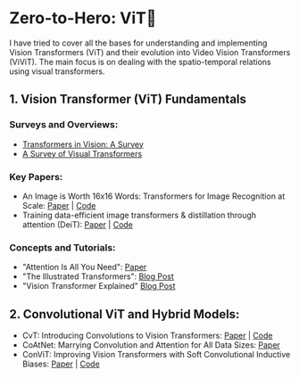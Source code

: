 # Zero-to-Hero: ViT🚀

I have tried to cover all the bases for understanding and implementing Vision Transformers (ViT) and their evolution into Video Vision Transformers (ViViT).
The main focus is on dealing with the spatio-temporal relations using visual transformers.

## 1. Vision Transformer (ViT) Fundamentals

### Surveys and Overviews:

* [Transformers in Vision: A Survey](https://arxiv.org/abs/2101.01169)
* [A Survey of Visual Transformers](https://arxiv.org/abs/2111.06091)

### Key Papers:

* An Image is Worth 16x16 Words: Transformers for Image Recognition at Scale: [Paper](https://arxiv.org/abs/2010.11929) | [Code](https://github.com/google-research/vision_transformer)
* Training data-efficient image transformers & distillation through attention (DeiT): [Paper](https://arxiv.org/abs/2012.12877) | [Code](https://github.com/facebookresearch/deit)


### Concepts and Tutorials:

* "Attention Is All You Need": [Paper](https://arxiv.org/abs/1706.03762)
* "The Illustrated Transformers": [Blog Post](http://jalammar.github.io/illustrated-transformer/)
* "Vision Transformer Explained" [Blog Post](https://theaisummer.com/vision-transformer/)

## 2. Convolutional ViT and Hybrid Models:

* CvT: Introducing Convolutions to Vision Transformers: [Paper](https://arxiv.org/abs/2103.15808) | [Code](https://github.com/microsoft/CvT)
* CoAtNet: Marrying Convolution and Attention for All Data Sizes: [Paper](https://arxiv.org/abs/2106.04803)
* ConViT: Improving Vision Transformers with Soft Convolutional Inductive Biases: [Paper](https://arxiv.org/abs/2103.10697) | [Code](https://github.com/facebookresearch/convit)

  

